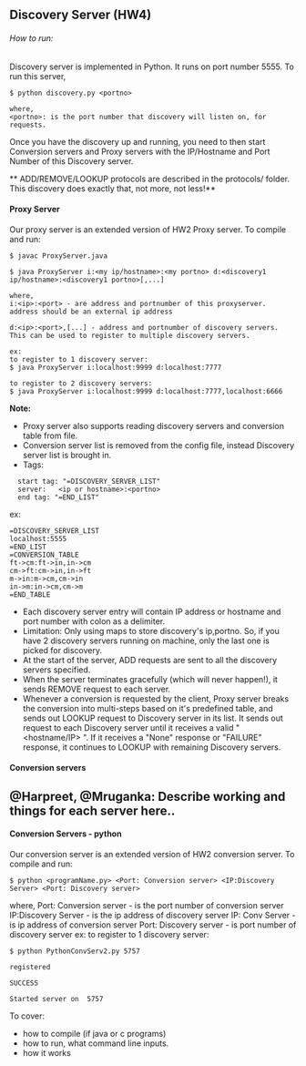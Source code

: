 ## Discovery Server (HW4)

###### How to run:

Discovery server is implemented in Python. It runs on port number 5555. To run this server, 
```
$ python discovery.py <portno>

where,
<portno>: is the port number that discovery will listen on, for requests.
```

Once you have the discovery up and running, you need to then start Conversion servers and Proxy servers with the IP/Hostname and Port Number of this Discovery server.

** ADD/REMOVE/LOOKUP protocols are described in the protocols/ folder. This discovery does exactly that, not more, not less!**

#### Proxy Server

Our proxy server is an extended version of HW2 Proxy server.
To compile and run:
```
$ javac ProxyServer.java
```

```
$ java ProxyServer i:<my ip/hostname>:<my portno> d:<discovery1 ip/hostname>:<discovery1 portno>[,...]

where,
i:<ip>:<port> - are address and portnumber of this proxyserver. address should be an external ip address

d:<ip>:<port>,[...] - address and portnumber of discovery servers. This can be used to register to multiple discovery servers.

ex:
to register to 1 discovery server:
$ java ProxyServer i:localhost:9999 d:localhost:7777

to register to 2 discovery servers:
$ java ProxyServer i:localhost:9999 d:localhost:7777,localhost:6666
```

**Note:**
* Proxy server also supports reading discovery servers and conversion table from file. 
* Conversion server list is removed from the config file, instead Discovery server list is brought in.
* Tags: 
```
  start tag: "=DISCOVERY_SERVER_LIST" 
  server:	<ip or hostname>:<portno>
  end tag: "=END_LIST"
```
ex:
```
=DISCOVERY_SERVER_LIST
localhost:5555
=END_LIST
=CONVERSION_TABLE
ft->cm:ft->in,in->cm
cm->ft:cm->in,in->ft
m->in:m->cm,cm->in
in->m:in->cm,cm->m
=END_TABLE
```
* Each discovery server entry will contain IP address or hostname and port number with colon as a delimiter.
* Limitation: Only using maps to store discovery's ip,portno. So, if you have 2 discovery servers running on machine, only the last one is picked for discovery.
* At the start of the server, ADD requests are sent to all the discovery servers specified. 
* When the server terminates gracefully (which will never happen!), it sends REMOVE request to each server.
* Whenever a conversion is requested by the client, Proxy server breaks the conversion into multi-steps based on it's predefined table, and sends out LOOKUP request to Discovery server in its list. It sends out request to each Discovery server until it receives a valid "<hostname/IP> <portno>". If it receives a "None" response or "FAILURE" response, it continues to LOOKUP with remaining Discovery servers.

#### Conversion servers

## @Harpreet, @Mruganka: Describe working and things for each server here..

#### Conversion Servers - python

Our conversion server is an extended version of HW2 conversion server.
To compile and run:
```
$ python <programName.py> <Port: Conversion server> <IP:Discovery Server> <Port: Discovery server>
```
where,
Port: Conversion server - is the port number of conversion server
IP:Discovery Server - is the ip address of discovery server
IP: Conv Server - is ip address of conversion server
Port: Discovery server - is port number of discovery server
ex:
to register to 1 discovery server:
```
$ python PythonConvServ2.py 5757

registered

SUCCESS

Started server on  5757
```

To cover:
* how to compile (if java or c programs)
* how to run, what command line inputs.
* how it works

